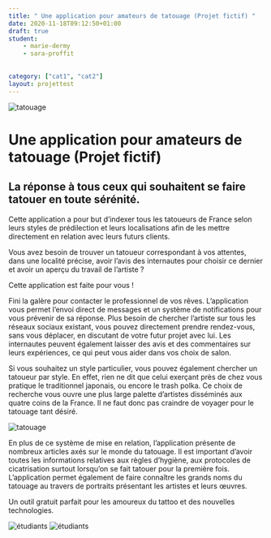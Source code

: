 ```yaml
---
title: " Une application pour amateurs de tatouage (Projet fictif) "
date: 2020-11-18T09:12:50+01:00
draft: true
student:
    - marie-dermy
    - sara-proffit
   
   
category: ["cat1", "cat2"]   
layout: projettest
---
```


![tatouage](/imagesprojets/Application-Tatouage/images/applitatouage01.png)

# Une application pour amateurs de tatouage (Projet fictif)
## La réponse à tous ceux qui souhaitent se faire tatouer en toute sérénité.

Cette application a pour but d’indexer tous les tatoueurs de France selon leurs styles de prédilection et leurs localisations afin de les mettre directement en relation avec leurs futurs clients.

Vous avez besoin de trouver un tatoueur correspondant à vos attentes, dans une localité précise, avoir l’avis des internautes pour choisir ce dernier et avoir un aperçu du travail de l’artiste ?

Cette application est faite pour vous !

Fini la galère pour contacter le professionnel de vos rêves. L’application vous permet l’envoi direct de messages et un système de notifications pour vous prévenir de sa réponse. Plus besoin de chercher l’artiste sur tous les réseaux sociaux existant, vous pouvez directement prendre rendez-vous, sans vous déplacer, en discutant de votre futur projet avec lui. Les internautes peuvent également laisser des avis et des commentaires sur leurs expériences, ce qui peut vous aider dans vos choix de salon.

Si vous souhaitez un style particulier, vous pouvez également chercher un tatoueur par style. En effet, rien ne dit que celui exerçant près de chez vous pratique le traditionnel japonais, ou encore le trash polka. Ce choix de recherche vous ouvre une plus large palette d’artistes disséminés aux quatre coins de la France. Il ne faut donc pas craindre de voyager pour le tatouage tant désiré.

![tatouage](/imagesprojets/Application-Tatouage/images/applitatouage02.png)

En plus de ce système de mise en relation, l’application présente de nombreux articles axés sur le monde du tatouage.
Il est important d’avoir toutes les informations relatives aux règles d’hygiène, aux protocoles de cicatrisation surtout lorsqu’on se fait tatouer pour la première fois. L’application permet également de faire connaître les grands noms du tatouage au travers de portraits présentant les artistes et leurs œuvres.

Un outil gratuit parfait pour les amoureux du tattoo et des nouvelles technologies.

![étudiants](/imagesprojets/Application-Tatouage/participants/mariedermywd.png)
![étudiants](/imagesprojets/Application-Tatouage/participants/saraproffitwd.png)
